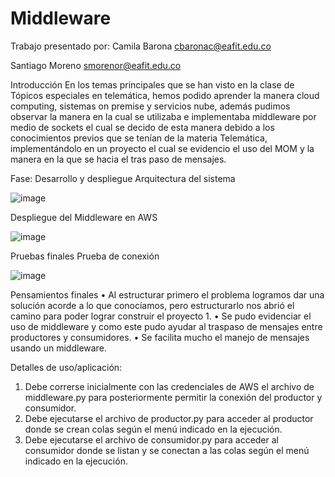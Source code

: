 # Middleware

Trabajo presentado por:
Camila Barona 
cbaronac@eafit.edu.co

Santiago Moreno
smorenor@eafit.edu.co

Introducción
En los temas principales que se han visto en la clase de Tópicos especiales en telemática, hemos podido aprender la manera cloud computing, sistemas on premise y servicios nube, además pudimos observar la manera en la cual se utilizaba e implementaba middleware por medio de sockets el cual se decido de esta manera debido a los conocimientos previos que se tenían de la materia Telemática, implementándolo en un proyecto el cual se evidencio el uso del MOM y la manera en la que se hacia el tras paso de mensajes.

Fase: Desarrollo y despliegue
Arquitectura del sistema

![image](https://user-images.githubusercontent.com/41337700/112260824-adfc9180-8c38-11eb-89d2-203cbe792d24.png)

Despliegue del Middleware en AWS

![image](https://user-images.githubusercontent.com/41337700/112260846-b9e85380-8c38-11eb-8f83-a0d1c2d75237.png)

Pruebas finales
Prueba de conexión

![image](https://user-images.githubusercontent.com/41337700/112260906-d4223180-8c38-11eb-9e4c-842d425e0a4b.png)

Pensamientos finales
• Al estructurar primero el problema logramos dar una solución acorde a lo que conocíamos, pero estructurarlo nos abrió el camino para poder lograr construir el proyecto 1.
• Se pudo evidenciar el uso de middleware y como este pudo ayudar al traspaso de mensajes entre productores y consumidores.
• Se facilita mucho el manejo de mensajes usando un middleware.

Detalles de uso/aplicación:
1. Debe correrse inicialmente con las credenciales de AWS el archivo de middleware.py para posteriormente permitir la conexión del productor y consumidor.
2. Debe ejecutarse el archivo de productor.py para acceder al productor donde se crean colas según el menú indicado en la ejecución.
3. Debe ejecutarse el archivo de consumidor.py para acceder al consumidor donde se listan y se conectan a las colas según el menú indicado en la ejecución.
